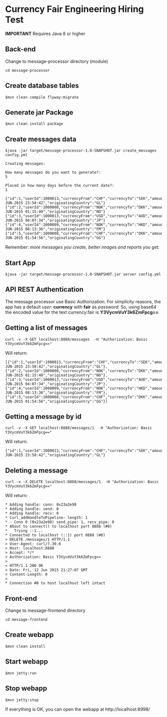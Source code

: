 Currency Fair Engineering Hiring Test
=====================================
**IMPORTANT**
Requires Java 8 or higher

Back-end
--------
Change to message-processor directory (module)
```
cd message-processor
```
Create database tables
----------------------
```
$mvn clean compile flyway:migrate
```

Generate jar Package
-------------------------
```
$mvn clean install package
```

Create messages data
---------------------

```
$java -jar target/message-processor-1.0-SNAPSHOT.jar create_messages config.yml

Creating messages:

How many messages do you want to generate?:
5

Placed in how many days before the current date?:
1

{"id":1,"userId":1000013,"currencyFrom":"CHF","currencyTo":"SEK","amountSell":1027.87,"amountBuy":1594.73,"rate":0.62,"timePlaced":"10-JUN-2015 23:58:42","originatingCountry":"GL"}
{"id":2,"userId":1000008,"currencyFrom":"NOK","currencyTo":"DKK","amountSell":1346.05,"amountBuy":1985.05,"rate":0.63,"timePlaced":"11-JUN-2015 01:15:40","originatingCountry":"NO"}
{"id":3,"userId":1000013,"currencyFrom":"USD","currencyTo":"AUD","amountSell":1174.14,"amountBuy":1622.72,"rate":0.51,"timePlaced":"11-JUN-2015 04:07:34","originatingCountry":"JP"}
{"id":4,"userId":1000009,"currencyFrom":"NOK","currencyTo":"HKD","amountSell":1629.95,"amountBuy":1545.34,"rate":0.69,"timePlaced":"11-JUN-2015 08:13:36","originatingCountry":"FM"}
{"id":5,"userId":1000008,"currencyFrom":"CHF","currencyTo":"DKK","amountSell":1965.60,"amountBuy":1094.23,"rate":0.54,"timePlaced":"11-JUN-2015 01:54:56","originatingCountry":"GG"}

```
Remember: *more messages you create, better images and reports you get.*

Start App
-------------------------
```
$java -jar target/message-processor-1.0-SNAPSHOT.jar server config.yml 
```


API REST Authentication
------------------------
The message processor use Basic Authorization. For simplicity reasons, the app has a default *user*: **currency** with **fair** as *password*. So, using base64 the encoded value for the text currency:fair is **Y3VycmVuY3k6ZmFpcg==**

Getting a list of messages
------------------------------------

```
curl -v -X GET localhost:8888/messages  -H "Authorization: Basic Y3VycmVuY3k6ZmFpcg=="
```
Will return:

```
[{"id":1,"userId":1000013,"currencyFrom":"CHF","currencyTo":"SEK","amountSell":1027.87,"amountBuy":1594.73,"rate":0.62,"timePlaced":"10-JUN-2015 23:58:42","originatingCountry":"GL"},
{"id":2,"userId":1000008,"currencyFrom":"NOK","currencyTo":"DKK","amountSell":1346.05,"amountBuy":1985.05,"rate":0.63,"timePlaced":"11-JUN-2015 01:15:40","originatingCountry":"NO"},
{"id":3,"userId":1000013,"currencyFrom":"USD","currencyTo":"AUD","amountSell":1174.14,"amountBuy":1622.72,"rate":0.51,"timePlaced":"11-JUN-2015 04:07:34","originatingCountry":"JP"},
{"id":4,"userId":1000009,"currencyFrom":"NOK","currencyTo":"HKD","amountSell":1629.95,"amountBuy":1545.34,"rate":0.69,"timePlaced":"11-JUN-2015 08:13:36","originatingCountry":"FM"},
{"id":5,"userId":1000008,"currencyFrom":"CHF","currencyTo":"DKK","amountSell":1965.60,"amountBuy":1094.23,"rate":0.54,"timePlaced":"11-JUN-2015 01:54:56","originatingCountry":"GG"}]
```

Getting a message by id
---------------------------

```
curl -v -X GET localhost:8888/messages/1  -H "Authorization: Basic Y3VycmVuY3k6ZmFpcg=="
```

Will return:

```
{"id":1,"userId":1000013,"currencyFrom":"CHF","currencyTo":"SEK","amountSell":1027.87,"amountBuy":1594.73,"rate":0.62,"timePlaced":"10-JUN-2015 23:58:42","originatingCountry":"GL"}
```

Deleting a message
-----------------------

```
curl -v -X DELETE localhost:8888/messages/1  -H "Authorization: Basic Y3VycmVuY3k6ZmFpcg=="
```

Will return:

```
* Adding handle: conn: 0x23a2e98
* Adding handle: send: 0
* Adding handle: recv: 0
* Curl_addHandleToPipeline: length: 1
* - Conn 0 (0x23a2e98) send_pipe: 1, recv_pipe: 0
* About to connect() to localhost port 8888 (#0)
*   Trying ::1...
* Connected to localhost (::1) port 8888 (#0)
> DELETE /messages/1 HTTP/1.1
> User-Agent: curl/7.30.0
> Host: localhost:8888
> Accept: */*
> Authorization: Basic Y3VycmVuY3k6ZmFpcg==
>
< HTTP/1.1 200 OK
< Date: Fri, 12 Jun 2015 21:27:07 GMT
< Content-Length: 0
<
* Connection #0 to host localhost left intact
```

Front-end
---------
Change to message-frontend directory 
```
cd message-frontend
```
Create webapp
----------------------
```
$mvn clean install
```

Start webapp
-------------------------
```
$mvn jetty:run
```

Stop webapp
-------------------------
```
$mvn jetty:stop
```

If everything is OK, you can open the webapp at http://localhost:8998/

